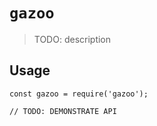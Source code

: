 # `gazoo`

> TODO: description

## Usage

```
const gazoo = require('gazoo');

// TODO: DEMONSTRATE API
```
